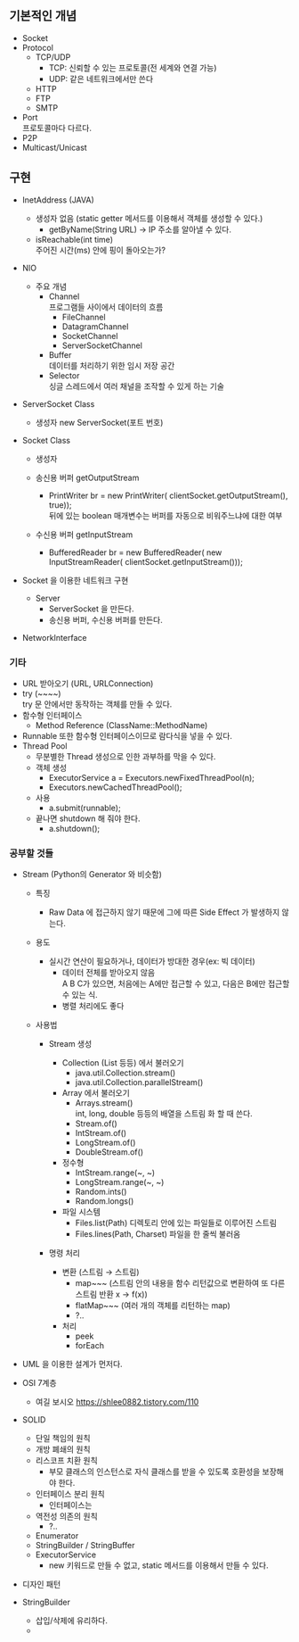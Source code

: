 ## 기본적인 개념
- Socket
- Protocol
  - TCP/UDP
    - TCP: 신뢰할 수 있는 프로토콜(전 세계와 연결 가능)
    - UDP: 같은 네트워크에서만 쓴다
  - HTTP
  - FTP
  - SMTP
- Port  
  프로토콜마다 다르다.
- P2P
- Multicast/Unicast

## 구현
- InetAddress (JAVA)
  - 생성자 없음 (static getter 메서드를 이용해서 객체를 생성할 수 있다.)
    - getByName(String URL) → IP 주소를 알아낼 수 있다.
  - isReachable(int time)  
    주어진 시간(ms) 안에 핑이 돌아오는가?

- NIO
  - 주요 개념
    - Channel  
      프로그램들 사이에서 데이터의 흐름
      - FileChannel
      - DatagramChannel
      - SocketChannel
      - ServerSocketChannel
    - Buffer  
      데이터를 처리하기 위한 임시 저장 공간
    - Selector  
      싱글 스레드에서 여러 채널을 조작할 수 있게 하는 기술

- ServerSocket Class
  - 생성자 new ServerSocket(포트 번호)

- Socket Class
  - 생성자
  - 송신용 버퍼 getOutputStream
    - PrintWriter br = new PrintWriter(
      clientSocket.getOutputStream(), true));  
      뒤에 있는 boolean 매개변수는 버퍼를 자동으로 비워주느냐에 대한 여부

  - 수신용 버퍼 getInputStream
    - BufferedReader br = new BufferedReader(
      new InputStreamReader(
      clientSocket.getInputStream()));


- Socket 을 이용한 네트워크 구현
  - Server
    - ServerSocket 을 만든다.
    - 송신용 버퍼, 수신용 버퍼를 만든다.


- NetworkInterface


### 기타
- URL 받아오기 (URL, URLConnection)
- try (~~~~)  
  try 문 안에서만 동작하는 객체를 만들 수 있다.
- 함수형 인터페이스
  - Method Reference (ClassName::MethodName)
- Runnable 또한 함수형 인터페이스이므로 람다식을 넣을 수 있다.
- Thread Pool
  - 무분별한 Thread 생성으로 인한 과부하를 막을 수 있다.
  - 객체 생성
    - ExecutorService a = Executors.newFixedThreadPool(n);
    - Executors.newCachedThreadPool();
  - 사용
    - a.submit(runnable);
  - 끝나면 shutdown 해 줘야 한다.
    - a.shutdown();

### 공부할 것들
- Stream (Python의 Generator 와 비슷함)
  - 특징
    - Raw Data 에 접근하지 않기 때문에 그에 따른 Side Effect 가 발생하지 않는다.
  
  - 용도
    - 실시간 연산이 필요하거나, 데이터가 방대한 경우(ex: 빅 데이터)
      - 데이터 전체를 받아오지 않음  
        A B C가 있으면, 처음에는 A에만 접근할 수 있고, 다음은 B에만 접근할 수 있는 식.
      - 병렬 처리에도 좋다

  - 사용법
    - Stream 생성
      - Collection (List 등등) 에서 불러오기  
        - java.util.Collection.stream()
        - java.util.Collection.parallelStream()
      - Array 에서 불러오기
        - Arrays.stream()  
          int, long, double 등등의 배열을 스트림 화 할 때 쓴다.
        - Stream.of()
        - IntStream.of()
        - LongStream.of()
        - DoubleStream.of()
      - 정수형
        - IntStream.range(~, ~)
        - LongStream.range(~, ~)
        - Random.ints()
        - Random.longs()
      - 파일 시스템
        - Files.list(Path) 디렉토리 안에 있는 파일들로 이루어진 스트림
        - Files.lines(Path, Charset) 파일을 한 줄씩 불러옴
      
    - 명령 처리
      - 변환 (스트림 → 스트림)
        - map~~~ (스트림 안의 내용을 함수 리턴값으로 변환하여 또 다른 스트림 반환 x → f(x))
        - flatMap~~~ (여러 개의 객체를 리턴하는 map)
        - ?..
      - 처리
        - peek
        - forEach

- UML 을 이용한 설계가 먼저다.

- OSI 7계층
  - 여길 보시오 https://shlee0882.tistory.com/110

- SOLID
  - 단일 책임의 원칙
  - 개방 폐쇄의 원칙
  - 리스코프 치환 원칙
    - 부모 클래스의 인스턴스로 자식 클래스를 받을 수 있도록 호환성을 보장해야 한다.
  - 인터페이스 분리 원칙
    - 인터페이스는
  - 역전성 의존의 원칙
    - ?..
  - Enumerator
  - StringBuilder / StringBuffer
  - ExecutorService
    - new 키워드로 만들 수 없고, static 메서드를 이용해서 만들 수 있다.

- 디자인 패턴

- StringBuilder
  - 삽입/삭제에 유리하다.
  - 